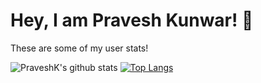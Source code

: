 # Hey, I am Pravesh Kunwar! 👋

These are some of my user stats!


![PraveshK's github stats](https://github-readme-stats.vercel.app/api?username=PraveshKunwar&show_icons=true&theme=radical)
[![Top Langs](https://github-readme-stats.vercel.app/api/top-langs/?username=PraveshKunwar)](https://github.com/anuraghazra/github-readme-stats)

